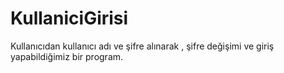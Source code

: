 # KullaniciGirisi
Kullanıcıdan kullanıcı adı ve şifre alınarak , şifre değişimi ve giriş yapabildiğimiz bir program.

